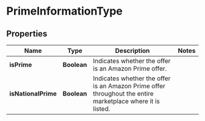 
# PrimeInformationType

## Properties
Name | Type | Description | Notes
------------ | ------------- | ------------- | -------------
**isPrime** | **Boolean** | Indicates whether the offer is an Amazon Prime offer. | 
**isNationalPrime** | **Boolean** | Indicates whether the offer is an Amazon Prime offer throughout the entire marketplace where it is listed. | 



